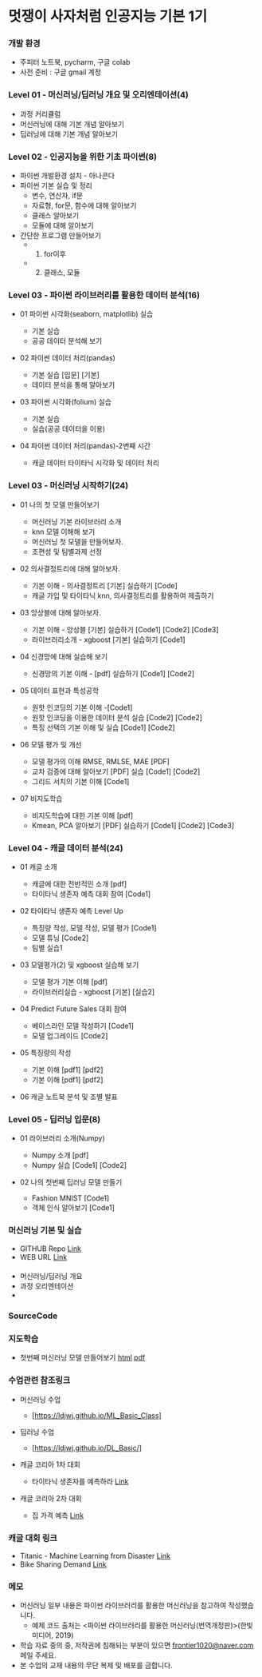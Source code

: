 # 멋쟁이 사자처럼 인공지능 기본 1기

### 개발 환경
 - 주피터 노트북, pycharm, 구글 colab
 - 사전 준비 : 구글 gmail 계정

### Level 01 - 머신러닝/딥러닝 개요 및 오리엔테이션(4) 
 - 과정 커리큘럼
 - 머신러닝에 대해 기본 개념 알아보기
 - 딥러닝에 대해 기본 개념 알아보기

### Level 02 - 인공지능을 위한 기초 파이썬(8)
 - 파이썬 개발환경 설치 - 아나콘다
 - 파이썬 기본 실습 및 정리
   - 변수, 연산자, if문
   - 자료형, for문, 함수에 대해 알아보기
   - 클래스 알아보기
   - 모듈에 대해 알아보기
 - 간단한 프로그램 만들어보기
   - 1. for이후
   - 2. 클래스, 모듈

### Level 03 - 파이썬 라이브러리를 활용한 데이터 분석(16)
  - 01 파이썬 시각화(seaborn, matplotlib) 실습
    - 기본 실습
    - 공공 데이터 분석해 보기

  - 02 파이썬 데이터 처리(pandas)
    - 기본 실습 [입문] [기본]
    - 데이터 분석을 통해 알아보기

  - 03 파이썬 시각화(folium) 실습
    - 기본 실습
    - 실습(공공 데이터을 이용)

  - 04 파이썬 데이터 처리(pandas)-2번째 시간
    - 캐글 데이터 타이타닉 시각화 및 데이터 처리

### Level 03 - 머신러닝 시작하기(24)
  - 01 나의 첫 모델 만들어보기
    - 머신러닝 기본 라이브러리 소개
    - knn 모델 이해해 보기
    - 머신러닝 첫 모델을 만들어보자.
    - 조편성 및 팀별과제 선정

  - 02 의사결정트리에 대해 알아보자.
    - 기본 이해 - 의사결정트리 [기본] 실습하기 [Code]
    - 캐글 가입 및 타이타닉 knn, 의사결정트리를 활용하여 제출하기

  - 03 앙상블에 대해 알아보자.
    - 기본 이해 - 앙상블 [기본] 실습하기 [Code1]  [Code2]  [Code3]
    - 라이브러리소개 - xgboost [기본] 실습하기 [Code1]

  - 04 신경망에 대해 실습해 보기
    - 신경망의 기본 이해 - [pdf] 실습하기 [Code1]  [Code2]

  - 05 데이터 표현과 특성공학
    - 원핫 인코딩의 기본 이해 -[Code1] 
    - 원핫 인코딩을 이용한 데이터 분석 실습 [Code2]  [Code2]
    - 특징 선택의 기본 이해 및 실습 [Code1] [Code2]

  - 06 모델 평가 및 개선
    - 모델 평가의 이해 RMSE, RMLSE, MAE [PDF]
    - 교차 검증에 대해 알아보기 [PDF] 실습 [Code1] [Code2]
    - 그리드 서치의 기본 이해 [Code1]

  - 07 비지도학습
    - 비지도학습에 대한 기본 이해 [pdf] 
    - Kmean, PCA 알아보기 [PDF] 실습하기 [Code1] [Code2] [Code3]

### Level 04 - 캐글 데이터 분석(24)
  - 01 캐글 소개
    - 캐글에 대한 전반적인 소개 [pdf]
    - 타이타닉 생존자 예측 대회 참여 [Code1]

  - 02 타이타닉 생존자 예측 Level Up
    - 특징량 작성, 모델 작성, 모델 평가 [Code1]
    - 모델 튜닝 [Code2]
    - 팀별 실습1

  - 03 모델평가(2) 및 xgboost 실습해 보기
    - 모델 평가 기본 이해 [pdf] 
    - 라이브러리실습 - xgboost [기본] [실습2] 

  - 04 Predict Future Sales 대회 참여
    - 베이스라인 모델 작성하기 [Code1]
    - 모델 업그레이드 [Code2]

  - 05 특징량의 작성
    - 기본 이해 [pdf1] [pdf2]
    - 기본 이해 [pdf1] [pdf2]

  - 06 캐글 노트북 분석 및 조별 발표

### Level 05 - 딥러닝 입문(8)
  - 01 라이브러리 소개(Numpy)
    - Numpy 소개 [pdf]
    - Numpy 실습 [Code1] [Code2]

  - 02 나의 첫번째 딥러닝 모델 만들기
    - Fashion MNIST [Code1]
    - 객체 인식 알아보기 [Code1]
    
### 머신러닝 기본 및 실습
 * GITHUB Repo [Link](https://github.com/LDJWJ/AI_START_LionLike)
 * WEB URL [Link](https://ldjwj.github.io/AI_START_LionLike/)
 
#### 
 * 머신러닝/딥러닝 개요
 * 과정 오리엔테이션
 * 

### SourceCode
### 지도학습
 * 첫번째 머신러닝 모델 만들어보기 [html](https://ldjwj.github.io/AI_START_LionLike/part03_ml/code/ch01_01_ML_start_v11.html) [pdf](https://ldjwj.github.io/AI_START_LionLike/part03_ml/code/ch01_01_ML_start_v11.pdf)
 
### 수업관련 참조링크
 * 머신러닝 수업 
   * [https://ldjwj.github.io/ML_Basic_Class]
   
 * 딥러닝 수업
   * [https://ldjwj.github.io/DL_Basic/]

 * 캐글 코리아 1차 대회 
    * 타이타닉 생존자를 예측하라 [Link](https://www.kaggle.com/c/2019-1st-ml-month-with-kakr)
 
 * 캐글 코리아 2차 대회 
    * 집 가격 예측 [Link](https://www.kaggle.com/c/2019-2nd-ml-month-with-kakr)

### 캐글 대회 링크
 * Titanic - Machine Learning from Disaster [Link](https://www.kaggle.com/c/titanic)
 * Bike Sharing Demand [Link](https://www.kaggle.com/c/bike-sharing-demand)

### 메모
 * 머신러닝 일부 내용은 파이썬 라이브러리를 활용한 머신러닝을 참고하여 작성했습니다.
   - 예제 코드 출처는 <파이썬 라이브러리를 활용한 머신러닝(번역개정판)>(한빛미디어, 2019)
 * 학습 자료 중의 중, 저작권에 침해되는 부분이 있으면 frontier1020@naver.com 메일 주세요.
 * 본 수업의 교재 내용의 무단 복제 및 배포를 금합니다. 
